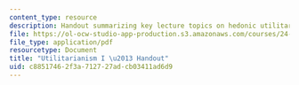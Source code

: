 ```yaml
---
content_type: resource
description: Handout summarizing key lecture topics on hedonic utilitarianism.
file: https://ol-ocw-studio-app-production.s3.amazonaws.com/courses/24-06j-bioethics-spring-2009/c88517462f3a712727adcb03411ad6d9_MIT24_06Js09_handout19.pdf
file_type: application/pdf
resourcetype: Document
title: "Utilitarianism I \u2013 Handout"
uid: c8851746-2f3a-7127-27ad-cb03411ad6d9
---
```

